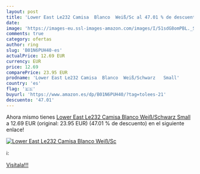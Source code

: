 ```yaml
---
layout: post
title: 'Lower East Le232 Camisa  Blanco  Weiß/Sc al 47.01 % de descuento'
date: 
image: 'https://images-eu.ssl-images-amazon.com/images/I/51sdG8omPBL._SL200_.jpg'
comments: true
category: ofertas
author: ring
slug: 'B01N6PUH40-es'
actualPrice: 12.69 EUR
currency: EUR
price: 12.69
comparePrice: 23.95 EUR
prodname: 'Lower East Le232 Camisa  Blanco  Weiß/Schwarz   Small'
country: 'es'
flag: '🇪🇸'
buyurl: 'https://www.amazon.es/dp/B01N6PUH40/?tag=tolees-21'
descuento: '47.01'
---
```


Ahora mismo tienes [Lower East Le232 Camisa  Blanco  Weiß/Schwarz   Small](https://www.amazon.es/dp/B01N6PUH40/?tag=tolees-21) a 12.69 EUR (original: 23.95 EUR) (47.01 %  de descuento) en el siguiente enlace!

[![Lower East Le232 Camisa  Blanco  Weiß/Sc](https://images-eu.ssl-images-amazon.com/images/I/51sdG8omPBL._SL200_.jpg)](https://www.amazon.es/dp/B01N6PUH40/?tag=tolees-21)

ℹ️:


[Visítala!!!](https://www.amazon.es/dp/B01N6PUH40/?tag=tolees-21)

